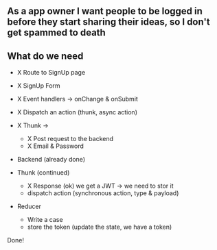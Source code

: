 ## As a app owner I want people to be logged in before they start sharing their ideas, so I don't get spammed to death

## What do we need

- X Route to SignUp page
- X SignUp Form
- X Event handlers -> onChange & onSubmit
- X Dispatch an action (thunk, async action)
- X Thunk ->

  - X Post request to the backend
  - X Email & Password

- Backend (already done)

- Thunk (continued)
  - X Response (ok) we get a JWT -> we need to stor it
  - dispatch action (synchronous action, type & payload)
- Reducer
  - Write a case
  - store the token (update the state, we have a token)

Done!
